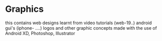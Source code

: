 # Graphics
this contains web designs learnt from video tutorials (web-19..)
android gui's (iphone- ....)
logos and other graphic concepts
made with the use of Android XD, Photoshop, Illustrator 
